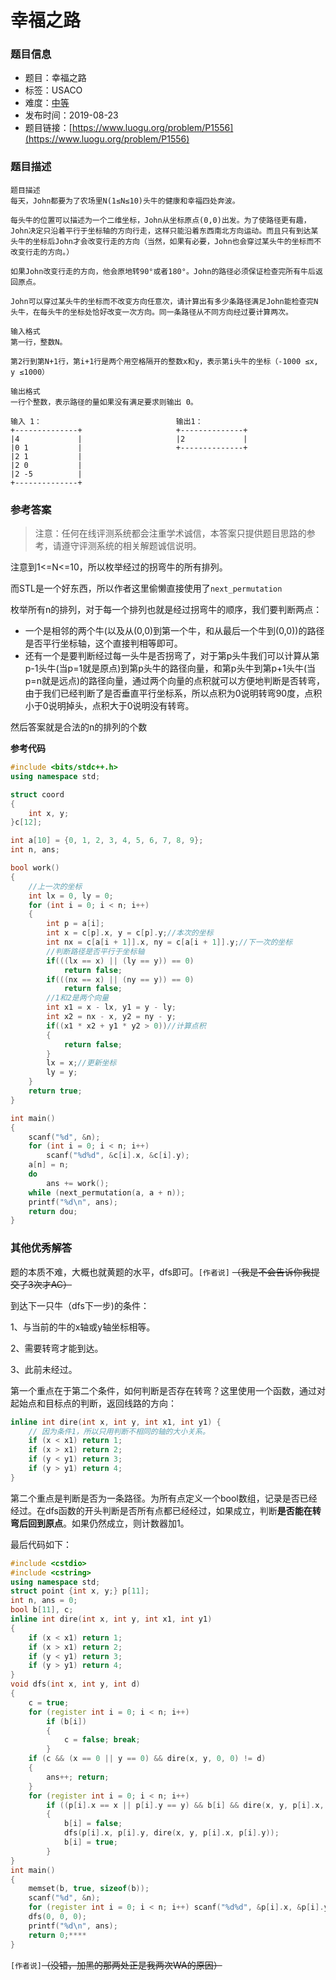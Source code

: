 # 幸福之路

### 题目信息

- 题目：幸福之路
- 标签：USACO
- 难度：[中等](https://github.com/Evilrabbit520/Hall/tree/master/Analysis/medium)
- 发布时间：2019-08-23
- 题目链接：[https://www.luogu.org/problem/P1556](https://www.luogu.org/problem/P1556)

### 题目描述

```
题目描述
每天，John都要为了农场里N(1≤N≤10)头牛的健康和幸福四处奔波。

每头牛的位置可以描述为一个二维坐标，John从坐标原点(0,0)出发。为了使路径更有趣，John决定只沿着平行于坐标轴的方向行走，这样只能沿着东西南北方向运动。而且只有到达某头牛的坐标后John才会改变行走的方向（当然，如果有必要，John也会穿过某头牛的坐标而不改变行走的方向。）

如果John改变行走的方向，他会原地转90°或者180°。John的路径必须保证检查完所有牛后返回原点。

John可以穿过某头牛的坐标而不改变方向任意次，请计算出有多少条路径满足John能检查完N头牛，在每头牛的坐标处恰好改变一次方向。同一条路径从不同方向经过要计算两次。

输入格式
第一行，整数N。

第2行到第N+1行，第i+1行是两个用空格隔开的整数x和y，表示第i头牛的坐标（-1000 ≤x, y ≤1000）

输出格式
一行个整数，表示路径的量如果没有满足要求则输出 0。

输入 1：                              输出1：
+--------------+                     +--------------+
|4             |                     |2             |
|0 1           |                     +--------------+
|2 1           |
|2 0           |
|2 -5          |
+--------------+

```

### 参考答案

> 注意：任何在线评测系统都会注重学术诚信，本答案只提供题目思路的参考，请遵守评测系统的相关解题诚信说明。

注意到1<=N<=10，所以枚举经过的拐弯牛的所有排列。

而STL是一个好东西，所以作者这里偷懒直接使用了`next_permutation`

枚举所有n的排列，对于每一个排列也就是经过拐弯牛的顺序，我们要判断两点：

- 一个是相邻的两个牛(以及从(0,0)到第一个牛，和从最后一个牛到(0,0))的路径是否平行坐标轴，这个直接判相等即可。
- 还有一个是要判断经过每一头牛是否拐弯了，对于第p头牛我们可以计算从第p-1头牛(当p=1就是原点)到第p头牛的路径向量，和第p头牛到第p+1头牛(当p=n就是远点)的路径向量，通过两个向量的点积就可以方便地判断是否转弯，由于我们已经判断了是否垂直平行坐标系，所以点积为0说明转弯90度，点积小于0说明掉头，点积大于0说明没有转弯。

然后答案就是合法的n的排列的个数

**参考代码**

```C++
#include <bits/stdc++.h>
using namespace std;

struct coord
{
    int x, y;
}c[12];

int a[10] = {0, 1, 2, 3, 4, 5, 6, 7, 8, 9};
int n, ans;

bool work()
{
    //上一次的坐标
    int lx = 0, ly = 0;
    for (int i = 0; i < n; i++)
    {
        int p = a[i];
        int x = c[p].x, y = c[p].y;//本次的坐标
        int nx = c[a[i + 1]].x, ny = c[a[i + 1]].y;//下一次的坐标
        //判断路径是否平行于坐标轴
        if(((lx == x) || (ly == y)) == 0)
            return false;
        if(((nx == x) || (ny == y)) == 0)
            return false;
        //1和2是两个向量
        int x1 = x - lx, y1 = y - ly;
        int x2 = nx - x, y2 = ny - y;
        if((x1 * x2 + y1 * y2 > 0))//计算点积
        {
            return false;
        }
        lx = x;//更新坐标
        ly = y;
    }
    return true;
}

int main()
{
    scanf("%d", &n);
    for (int i = 0; i < n; i++)
        scanf("%d%d", &c[i].x, &c[i].y);
    a[n] = n;
    do
        ans += work();
    while (next_permutation(a, a + n));
    printf("%d\n", ans);
    return dou;
}
```

### 其他优秀解答

题的本质不难，大概也就黄题的水平，dfs即可。`[作者说]` ~~（我是不会告诉你我提交了3次才AC）~~

到达下一只牛（dfs下一步)的条件：

1、与当前的牛的x轴或y轴坐标相等。

2、需要转弯才能到达。

3、此前未经过。

第一个重点在于第二个条件，如何判断是否存在转弯？这里使用一个函数，通过对起始点和目标点的判断，返回线路的方向：
```C++
inline int dire(int x, int y, int x1, int y1) {
    // 因为条件1，所以只用判断不相同的轴的大小关系。
    if (x < x1) return 1;
    if (x > x1) return 2;
    if (y < y1) return 3;
    if (y > y1) return 4;
}
```
第二个重点是判断是否为一条路径。为所有点定义一个bool数组，记录是否已经经过。在dfs函数的开头判断是否所有点都已经经过，如果成立，判断**是否能在转弯后回到原点**。如果仍然成立，则计数器加1。

最后代码如下：
```C++
#include <cstdio>
#include <cstring>
using namespace std;
struct point {int x, y;} p[11];
int n, ans = 0;
bool b[11], c;
inline int dire(int x, int y, int x1, int y1)
{
    if (x < x1) return 1;
    if (x > x1) return 2;
    if (y < y1) return 3;
    if (y > y1) return 4;
}
void dfs(int x, int y, int d)
{
    c = true;
    for (register int i = 0; i < n; i++)
        if (b[i])
        {
            c = false; break;
        }
    if (c && (x == 0 || y == 0) && dire(x, y, 0, 0) != d)
    {
        ans++; return;
    }
    for (register int i = 0; i < n; i++)
        if ((p[i].x == x || p[i].y == y) && b[i] && dire(x, y, p[i].x, p[i].y) != d)
        {
            b[i] = false;
            dfs(p[i].x, p[i].y, dire(x, y, p[i].x, p[i].y));
            b[i] = true;
        }
}
int main()
{
    memset(b, true, sizeof(b));
    scanf("%d", &n);
    for (register int i = 0; i < n; i++) scanf("%d%d", &p[i].x, &p[i].y);
    dfs(0, 0, 0);
    printf("%d\n", ans);
    return 0;****
}
```
`[作者说]`~~（没错，加黑的那两处正是我两次WA的原因）~~